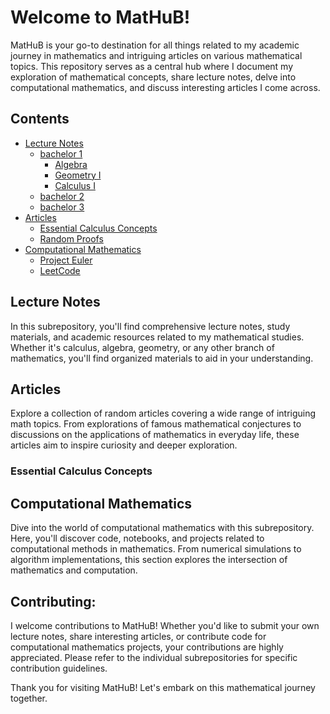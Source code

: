 # Welcome to MatHuB!

MatHuB is your go-to destination for all things related to my academic journey in mathematics and intriguing articles on various mathematical topics. 
This repository serves as a central hub where I document my exploration of mathematical concepts, share lecture notes, delve into computational mathematics, and discuss interesting articles I come across.


## Contents 
- [Lecture Notes](#lecture-notes)
  - [bachelor 1](#bachelor-1)
    - [Algebra](#algebra)
    - [Geometry I](#geometry-i)
    - [Calculus I](#calculus-i)
  - [bachelor 2](#bachelor-2)
  - [bachelor 3](#bachelor-3)
- [Articles](#articles)
  - [Essential Calculus Concepts](#essential-calculus-concepts)
  - [Random Proofs](#random-proof)
- [Computational Mathematics](#computational-mathematics)
  - [Project Euler](#project-euler)
  - [LeetCode](#leetcode)


## Lecture Notes
In this subrepository, you'll find comprehensive lecture notes, study materials, and academic resources related to my mathematical studies. 
Whether it's calculus, algebra, geometry, or any other branch of mathematics, you'll find organized materials to aid in your understanding.


## Articles
Explore a collection of random articles covering a wide range of intriguing math topics. 
From explorations of famous mathematical conjectures to discussions on the applications of mathematics in everyday life, these articles aim to inspire curiosity and deeper exploration.

### Essential Calculus Concepts


## Computational Mathematics
Dive into the world of computational mathematics with this subrepository. 
Here, you'll discover code, notebooks, and projects related to computational methods in mathematics. 
From numerical simulations to algorithm implementations, this section explores the intersection of mathematics and computation.








## Contributing:
I welcome contributions to MatHuB! Whether you'd like to submit your own lecture notes, share interesting articles, or contribute code for computational mathematics projects, your contributions are highly appreciated. 
Please refer to the individual subrepositories for specific contribution guidelines.

Thank you for visiting MatHuB! Let's embark on this mathematical journey together.

